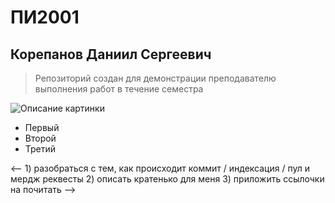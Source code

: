 #  ПИ2001 #
##  Корепанов Даниил Сергеевич ##
> Репозиторий создан для демонстрации преподавателю выполнения работ в течение семестра

![Описание картинки](./images/example.jpg)

* Первый
* Второй
* Третий

<-- 1) разобраться с тем, как происходит коммит / индексация / пул и мердж реквесты 
    2) описать кратенько для меня
    3) приложить ссылочки на почитать
-->
